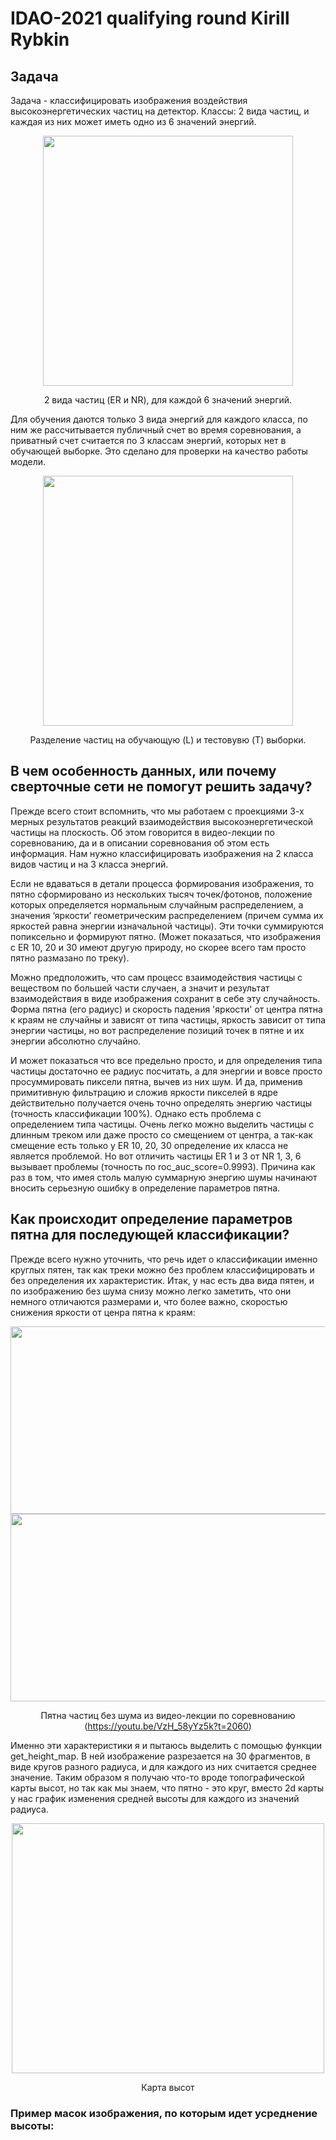 # IDAO-2021 qualifying round Kirill Rybkin
## Задача
Задача - классифицировать изображения воздействия высокоэнергетических частиц на детектор. Классы: 2 вида частиц, и каждая из них может иметь одно из 6 значений энергий. 

<div align="center">
  <img src="https://github.com/Oxonomy/IDAO-2021-Kirill/blob/main/0.jpg" width="400" height="400">
  
  2 вида частиц (ER и NR), для каждой 6 значений энергий.
</div>

Для обучения даются только 3 вида энергий для каждого класса, по ним же рассчитывается публичный счет во время соревнования, а приватный счет считается по 3 классам энергий, которых нет в обучающей выборке. Это сделано для проверки на качество работы модели.

<div align="center">
  <img src="https://github.com/Oxonomy/IDAO-2021-Kirill/blob/main/1.png" width="400" height="400">
  
  Разделение частиц на обучающую (L) и тестовувю (T) выборки.
</div>


## В чем особенность данных, или почему сверточные сети не помогут решить задачу?
Прежде всего стоит вспомнить, что мы работаем с проекциями 3-х мерных результатов реакций взаимодействия высокоэнергетической частицы на плоскость. Об этом говорится в видео-лекции по соревнованию, да и в описании соревнования об этом есть информация. Нам нужно классифицировать изображения на 2 класса видов частиц и на 3 класса энергий.

Если не вдаваться в детали процесса формирования изображения, то пятно сформировано из нескольких тысяч точек/фотонов, положение которых определяется нормальным случайным распределением, а значения ‘яркости’ геометрическим распределением (причем сумма их яркостей равна энергии изначальной частицы). Эти точки суммируются попиксельно и формируют пятно. (Может показаться, что изображения с ER 10, 20 и 30 имеют другую природу, но скорее всего там просто пятно размазано по треку).

Можно предположить, что сам процесс взаимодействия частицы с веществом по большей части случаен, а значит и результат взаимодействия в виде изображения сохранит в себе эту случайность. Форма пятна (его радиус) и скорость падения 'яркости' от центра пятна к краям не случайны и зависят от типа частицы, яркость зависит от типа энергии частицы, но вот распределение позиций точек в пятне и их энергии абсолютно случайно.

И может показаться что все предельно просто, и для определения типа частицы достаточно ее радиус посчитать, а для энергии и вовсе просто просуммировать пиксели пятна, вычев из них шум. И да, применив примитивную фильтрацию и сложив яркости пикселей в ядре действительно получается очень точно определять энергию частицы (точность классификации 100%). Однако есть проблема с определением типа частицы. Очень легко можно выделить частицы с длинным треком или даже просто со смещением от центра, а так-как смещение есть только у ER 10, 20, 30 определение их класса не является проблемой. Но вот отличить частицы ER 1 и 3 от NR 1, 3, 6 вызывает проблемы (точность по roc_auc_score=0.9993). Причина как раз в том, что имея столь малую суммарную энергию шумы начинают вносить серьезную ошибку в определение параметров пятна.


## Как происходит определение параметров пятна для последующей классификации?
Прежде всего нужно уточнить, что речь идет о классификации именно круглых пятен, так как треки можно без проблем классифицировать и без определения их характеристик. Итак, у нас есть два вида пятен, и по изображению без шума снизу можно легко заметить, что они немного отличаются размерами и, что более важно, скоростью снижения яркости от ценра пятна к краям:

<div align="center">
  <img src="https://github.com/Oxonomy/IDAO-2021-Kirill/blob/main/2.jpg" width="600" height="300">
  
  <img src="https://github.com/Oxonomy/IDAO-2021-Kirill/blob/main/3.jpg" width="600" height="300">
  
  Пятна частиц без шума из видео-лекции по соревнованию (https://youtu.be/VzH_58yYz5k?t=2060)
</div>


Именно эти характеристики я и пытаюсь выделить с помощью функции get_height_map. В ней изображение разрезается на 30 фрагментов, в виде кругов разного радиуса, и для каждого из них считается среднее значение. Таким образом я получаю что-то вроде топографической карты высот, но так как мы знаем, что пятно - это круг, вместо 2d карты у нас график изменения средней высоты для каждого из значений радиуса.

<div align="center">
  <img src="https://github.com/Oxonomy/IDAO-2021-Kirill/blob/main/4.jpg" width="500" height="400">
  
  Карта высот 
</div>

### Пример масок изображения, по которым идет усреднение высоты:
